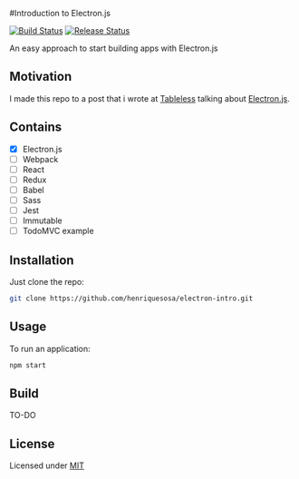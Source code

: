 #Introduction to Electron.js

[![Build Status](https://travis-ci.org/henriquesosa/electron-intro.svg)](https://travis-ci.org/henriquesosa/electron-intro)
[![Release Status](https://img.shields.io/github/release/henriquesosa/electron-intro.svg)](https://github.com/henriquesosa/electron-intro/releases)

An easy approach to start building apps with Electron.js

## Motivation

I made this repo to a post that i wrote at [Tableless](http://tableless.com.br/introducao-ao-electron/) talking about [Electron.js](http://electron.atom.io/).

## Contains

- [x] Electron.js
- [ ] Webpack
- [ ] React
- [ ] Redux
- [ ] Babel
- [ ] Sass
- [ ] Jest
- [ ] Immutable
- [ ] TodoMVC example

## Installation

Just clone the repo:

```bash
git clone https://github.com/henriquesosa/electron-intro.git
```

## Usage

To run an application:

```bash
npm start
```

## Build
TO-DO

## License

Licensed under [MIT](https://github.com/henriquesosa/electron-intro/blob/master/LICENSE)
